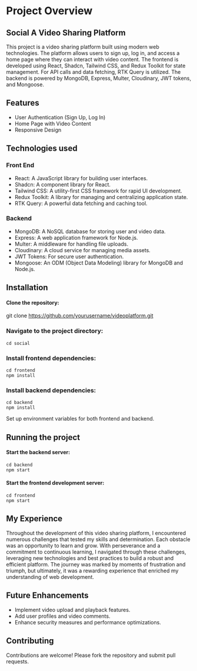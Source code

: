 # Project Overview
## Social A Video Sharing Platform

This project is a video sharing platform built using modern web technologies. The platform allows users to sign up, log in, and access a home page where they can interact with video content. The frontend is developed using React, Shadcn, Tailwind CSS, and Redux Toolkit for state management. For API calls and data fetching, RTK Query is utilized. The backend is powered by MongoDB, Express, Multer, Cloudinary, JWT tokens, and Mongoose.

## Features
- User Authentication (Sign Up, Log In)
- Home Page with Video Content
- Responsive Design
## Technologies used

### Front End
- React: A JavaScript library for building user interfaces.
- Shadcn: A component library for React.
- Tailwind CSS: A utility-first CSS framework for rapid UI development.
- Redux Toolkit: A library for managing and centralizing application state.
- RTK Query: A powerful data fetching and caching tool.

### Backend

- MongoDB: A NoSQL database for storing user and video data.
- Express: A web application framework for Node.js.
- Multer: A middleware for handling file uploads.
- Cloudinary: A cloud service for managing media assets.
- JWT Tokens: For secure user authentication.
- Mongoose: An ODM (Object Data Modeling) library for MongoDB and Node.js.


## Installation

#### Clone the repository:
git clone https://github.com/yourusername/videoplatform.git

### Navigate to the project directory:

```
cd social
```

### Install frontend dependencies:
```
cd frontend
npm install
```

### Install backend dependencies:
```
cd backend
npm install
```

Set up environment variables for both frontend and backend.

## Running the project

#### Start the backend server:
```
cd backend
npm start
```
#### Start the frontend development server:

```
cd frontend
npm start
```

## My Experience

Throughout the development of this video sharing platform, I encountered numerous challenges that tested my skills and determination. Each obstacle was an opportunity to learn and grow. With perseverance and a commitment to continuous learning, I navigated through these challenges, leveraging new technologies and best practices to build a robust and efficient platform. The journey was marked by moments of frustration and triumph, but ultimately, it was a rewarding experience that enriched my understanding of web development.

## Future Enhancements
- Implement video upload and playback features.
- Add user profiles and video comments.
- Enhance security measures and performance optimizations.
## Contributing
Contributions are welcome! Please fork the repository and submit pull requests.